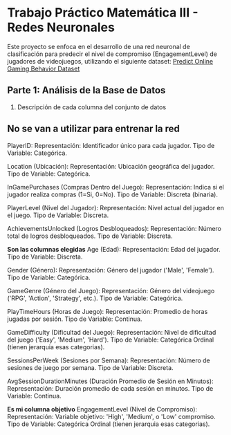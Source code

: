 # Trabajo Práctico Matemática III - Redes Neuronales

Este proyecto se enfoca en el desarrollo de una red neuronal de clasificación para predecir el nivel de compromiso (EngagementLevel) de jugadores de videojuegos, utilizando el siguiente dataset: [Predict Online Gaming Behavior Dataset](https://www.kaggle.com/datasets/rabieelkharoua/predict-online-gaming-behavior-dataset)


## Parte 1: Análisis de la Base de Datos

1. Descripción de cada columna del conjunto de datos 

## **No se van a utilizar para entrenar la red**

PlayerID: 
Representación: Identificador único para cada jugador.
Tipo de Variable: Categórica. 

Location (Ubicación):
Representación: Ubicación geográfica del jugador.
Tipo de Variable: Categórica. 

InGamePurchases (Compras Dentro del Juego):
Representación: Indica si el jugador realiza compras (1=Si, 0=No).
Tipo de Variable: Discreta (binaria).

PlayerLevel (Nivel del Jugador):
Representación: Nivel actual del jugador en el juego.
Tipo de Variable: Discreta.

AchievementsUnlocked (Logros Desbloqueados):
Representación: Número total de logros desbloqueados.
Tipo de Variable: Discreta.

**Son las columnas elegidas**
Age (Edad):
Representación: Edad del jugador.
Tipo de Variable: Discreta.

Gender (Género):
Representación: Género del jugador ('Male', 'Female').
Tipo de Variable: Categórica. 

GameGenre (Género del Juego):
Representación: Género del videojuego ('RPG', 'Action', 'Strategy', etc.).
Tipo de Variable: Categórica. 

PlayTimeHours (Horas de Juego):
Representación: Promedio de horas jugadas por sesión.
Tipo de Variable: Continua.

GameDifficulty (Dificultad del Juego):
Representación: Nivel de dificultad del juego ('Easy', 'Medium', 'Hard').
Tipo de Variable: Categórica Ordinal (tienen jerarquia esas categorias). 

SessionsPerWeek (Sesiones por Semana):
Representación: Número de sesiones de juego por semana.
Tipo de Variable: Discreta.

AvgSessionDurationMinutes (Duración Promedio de Sesión en Minutos):
Representación: Duración promedio de cada sesión en minutos.
Tipo de Variable: Continua.

**Es mi columna objetivo**
EngagementLevel (Nivel de Compromiso):
Representación: Variable objetivo: 'High', 'Medium', o 'Low' compromiso.
Tipo de Variable: Categórica Ordinal (tienen jerarquia esas categorias). 

